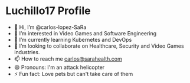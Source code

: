 # Luchillo17 Profile

- 👋 Hi, I’m @carlos-lopez-SaRa
- 👀 I’m interested in Video Games and Software Engineering
- 🌱 I’m currently learning Kubernetes and DevOps
- 💞️ I’m looking to collaborate on Healthcare, Security and Video Games industries.
- 📫 How to reach me carlos@sarahealth.com
- 😄 Pronouns: I'm an attack helicopter
- ⚡ Fun fact: Love pets but can't take care of them
